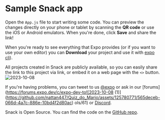 # Sample Snack app

Open the `App.js` file to start writing some code. You can preview the changes directly on your phone or tablet by scanning the **QR code** or use the iOS or Android emulators. When you're done, click **Save** and share the link!

When you're ready to see everything that Expo provides (or if you want to use your own editor) you can **Download** your project and use it with [expo cli](https://docs.expo.dev/get-started/installation/#expo-cli)).

All projects created in Snack are publicly available, so you can easily share the link to this project via link, or embed it on a web page with the `<>` button.
![2023-10-08](https://github.com/nattan447/Quiz_do_Mario/assets/125780771/39b73d1f-92a9-4898-8635-04ba89bd3cd0)

If you're having problems, you can tweet to us [@expo](https://twitter.com/expo) or ask in our [forums](https://forums.expo.dev/c/expo-dev-to![2023-10-08 (1)](https://github.com/nattan447/Quiz_do_Mario/assets/125780771/565deceb-066d-4a7c-886e-10bd4f2d80ac)
ols/61) or [Discord](https://chat.expo.dev/).

Snack is Open Source. You can find the code on the [GitHub repo](https://github.com/expo/snack).
